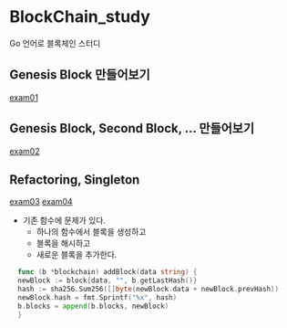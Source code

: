# BlockChain_study
Go 언어로 블록체인 스터디
## Genesis Block 만들어보기
[exam01]()
 
## Genesis Block, Second Block, ... 만들어보기
[exam02]()

## Refactoring, Singleton 
[exam03]()
[exam04]()

- 기존 함수에 문제가 있다.
  - 하나의 함수에서 블록을 생성하고
  - 블록을 해시하고
  - 새로운 블록을 추가한다.
  
```go
  func (b *blockchain) addBlock(data string) {
  newBlock := block{data, "", b.getLastHash()}
  hash := sha256.Sum256([]byte(newBlock.data + newBlock.prevHash))
  newBlock.hash = fmt.Sprintf("%x", hash)
  b.blocks = append(b.blocks, newBlock)
  }
```
